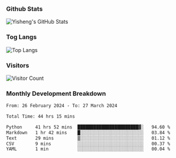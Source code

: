 ### Github Stats
![Yisheng's GitHub Stats](https://github-readme-stats-9qabuvhk1-gongyisheng.vercel.app/api?username=gongyisheng&count_private=true&show_icons=true)
### Tog Langs
![Top Langs](https://github-readme-stats-9qabuvhk1-gongyisheng.vercel.app/api/top-langs/?username=gongyisheng&layout=compact)
### Visitors
![Visitor Count](https://profile-counter.glitch.me/gongyisheng/count.svg)
### Monthly Development Breakdown
<!--START_SECTION:waka-->

```txt
From: 26 February 2024 - To: 27 March 2024

Total Time: 44 hrs 15 mins

Python     41 hrs 52 mins  ███████████████████████▓░   94.60 %
Markdown   1 hr 42 mins    █░░░░░░░░░░░░░░░░░░░░░░░░   03.84 %
Text       29 mins         ▒░░░░░░░░░░░░░░░░░░░░░░░░   01.12 %
CSV        9 mins          ░░░░░░░░░░░░░░░░░░░░░░░░░   00.37 %
YAML       1 min           ░░░░░░░░░░░░░░░░░░░░░░░░░   00.04 %
```

<!--END_SECTION:waka-->
